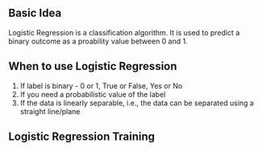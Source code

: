 ## Basic Idea
Logistic Regression is a classification algorithm. It is used to predict a binary outcome as a proability value between 0 and 1.

## When to use Logistic Regression
1. If label is binary - 0 or 1, True or False, Yes or No
2. If you need a probabilistic value of the label
3. If the data is linearly separable, i.e., the data can be separated using a straight line/plane

## Logistic Regression Training
